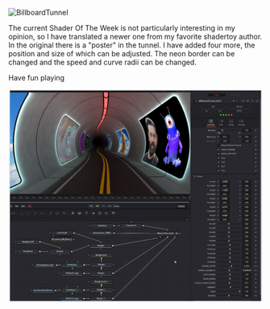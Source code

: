 ![BillboardTunnel](https://github.com/user-attachments/assets/8752bb7d-fd43-4b11-83a6-9d7f4f12bb2a)

The current Shader Of The Week is not particularly interesting in my opinion, so I have translated a newer one from my favorite shadertoy author. In the original there is a "poster" in the tunnel. I have added four more, the position and size of which can be adjusted. The neon border can be changed and the speed and curve radii can be changed.

Have fun playing

[![Thumbnail](BillboardTunnel_screenshot.png)](BillboardTunnel.fuse)

